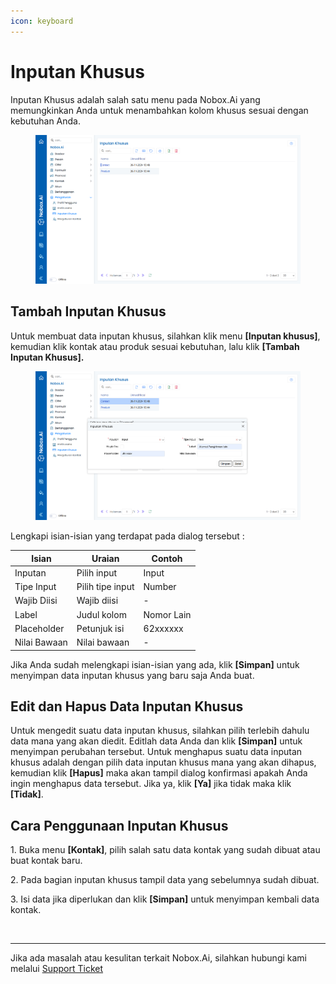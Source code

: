 ```yaml
---
icon: keyboard
---
```


# Inputan Khusus

Inputan Khusus adalah salah satu menu pada Nobox.Ai yang memungkinkan Anda untuk menambahkan kolom khusus sesuai dengan kebutuhan Anda.

<figure><img src="../../.gitbook/assets/Inputan khusus.png" alt=""><figcaption></figcaption></figure>

## **Tambah Inputan Khusus**

Untuk membuat data inputan khusus, silahkan klik menu **\[Inputan khusus]**, kemudian klik kontak atau produk sesuai kebutuhan, lalu klik **\[Tambah Inputan Khusus].**

<figure><img src="../../.gitbook/assets/Tambah inputan khusus.png" alt=""><figcaption></figcaption></figure>

&#x20;Lengkapi isian-isian yang terdapat pada dialog tersebut :&#x20;

| Isian        | Uraian           | Contoh     |
| ------------ | ---------------- | ---------- |
| Inputan      | Pilih input      | Input      |
| Tipe Input   | Pilih tipe input | Number     |
| Wajib Diisi  | Wajib diisi      | -          |
| Label        | Judul kolom      | Nomor Lain |
| Placeholder  | Petunjuk isi     | 62xxxxxx   |
| Nilai Bawaan | Nilai bawaan     | -          |

Jika Anda sudah melengkapi isian-isian yang ada, klik **\[Simpan]** untuk menyimpan data inputan khusus yang baru saja Anda buat.

## **Edit dan Hapus Data Inputan Khusus**

Untuk mengedit suatu data inputan khusus, silahkan pilih terlebih dahulu data mana yang akan diedit. Editlah data Anda dan klik **\[Simpan]** untuk menyimpan perubahan tersebut. Untuk menghapus suatu data inputan khusus adalah dengan pilih data inputan khusus mana yang akan dihapus, kemudian klik **\[Hapus]** maka akan tampil dialog konfirmasi apakah Anda ingin menghapus data tersebut. Jika ya, klik **\[Ya]** jika tidak maka klik **\[Tidak]**.

## **Cara Penggunaan Inputan Khusus**

1\. Buka menu **\[Kontak]**, pilih salah satu data kontak yang sudah dibuat atau buat kontak baru.

2\. Pada bagian inputan khusus tampil data yang sebelumnya sudah dibuat.

3\. Isi data jika diperlukan dan klik **\[Simpan]** untuk menyimpan kembali data kontak.

<figure><img src="https://crm.nobox.ai/media/public/Knowlegde%20Base%20Indo%20Version/Pengaturan/Inputan%20Khusus/cara.png" alt=""><figcaption></figcaption></figure>

***

Jika ada masalah atau kesulitan terkait Nobox.Ai, silahkan hubungi kami melalui [Support Ticket](https://crm.nobox.ai/clients/tickets)
